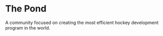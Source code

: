 # The Pond
A community focused on creating the most efficient hockey development program in the world.
